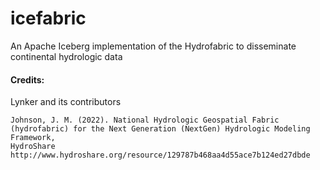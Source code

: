 # icefabric

An Apache Iceberg implementation of the Hydrofabric to disseminate continental hydrologic data

#### Credits:

Lynker and its contributors
```
Johnson, J. M. (2022). National Hydrologic Geospatial Fabric (hydrofabric) for the Next Generation (NextGen) Hydrologic Modeling Framework,
HydroShare http://www.hydroshare.org/resource/129787b468aa4d55ace7b124ed27dbde
```
